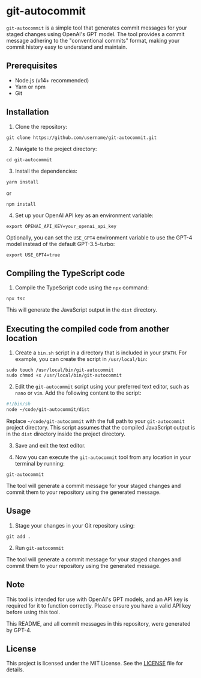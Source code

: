 # git-autocommit

`git-autocommit` is a simple tool that generates commit messages for your staged changes using OpenAI's GPT model. The tool provides a commit message adhering to the "conventional commits" format, making your commit history easy to understand and maintain.

## Prerequisites

- Node.js (v14+ recommended)
- Yarn or npm
- Git

## Installation

1. Clone the repository:

```
git clone https://github.com/username/git-autocommit.git
```

2. Navigate to the project directory:

```
cd git-autocommit
```

3. Install the dependencies:

```
yarn install
```

or

```
npm install
```

4. Set up your OpenAI API key as an environment variable:

```
export OPENAI_API_KEY=your_openai_api_key
```

Optionally, you can set the `USE_GPT4` environment variable to use the GPT-4 model instead of the default GPT-3.5-turbo:

```
export USE_GPT4=true
```

## Compiling the TypeScript code

1. Compile the TypeScript code using the `npx` command:

```
npx tsc
```

This will generate the JavaScript output in the `dist` directory.

## Executing the compiled code from another location

1. Create a `bin.sh` script in a directory that is included in your `$PATH`. For example, you can create the script in `/usr/local/bin`:

```
sudo touch /usr/local/bin/git-autocommit
sudo chmod +x /usr/local/bin/git-autocommit
```

2. Edit the `git-autocommit` script using your preferred text editor, such as `nano` or `vim`. Add the following content to the script:

```sh
#!/bin/sh
node ~/code/git-autocommit/dist
```

Replace `~/code/git-autocommit` with the full path to your `git-autocommit` project directory. This script assumes that the compiled JavaScript output is in the `dist` directory inside the project directory.

3. Save and exit the text editor.

4. Now you can execute the `git-autocommit` tool from any location in your terminal by running:

```
git-autocommit
```

The tool will generate a commit message for your staged changes and commit them to your repository using the generated message.

## Usage

1. Stage your changes in your Git repository using:

```
git add .
```

2. Run `git-autocommit`

The tool will generate a commit message for your staged changes and commit them to your repository using the generated message.

## Note

This tool is intended for use with OpenAI's GPT models, and an API key is required for it to function correctly. Please ensure you have a valid API key before using this tool.

This README, and all commit messages in this repository, were generated by GPT-4.

## License

This project is licensed under the MIT License. See the [LICENSE](LICENSE) file for details.
